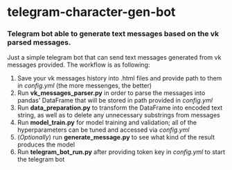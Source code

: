 # telegram-character-gen-bot
### Telegram bot able to generate text messages based on the vk parsed messages.

Just a simple telegram bot that can send text messages generated from vk messages provided.
The workflow is as following:
1. Save your vk messages history into .html files and provide path to them in _config.yml_ (the more messenges, the better)
2. Run __vk_messages_parser.py__ in order to parse the messages into pandas' DataFrame that will be stored in path provided in _config.yml_
3. Run __data_preparation.py__ to transform the DataFrame into encoded text string, as well as to delete any unnecessary substrings from messages
4. Run __model_train.py__ for model training and validation; all of the hyperparameters can be tuned and accessed via _config.yml_
5. (_Optionally_) run __generate_message.py__ to see what kind of the result produces the model
6. Run __telegram_bot_run.py__ after providing token key in _config.yml_ to start the telegram bot
